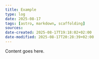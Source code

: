 ```yaml
---
title: Example
type: log
date: 2025-08-17
tags: [astro, markdown, scaffolding]
sources:
date-created: 2025-08-17T19:18:02+02:00
date-modified: 2025-08-17T20:28:39+02:00
---
```


Content goes here.
